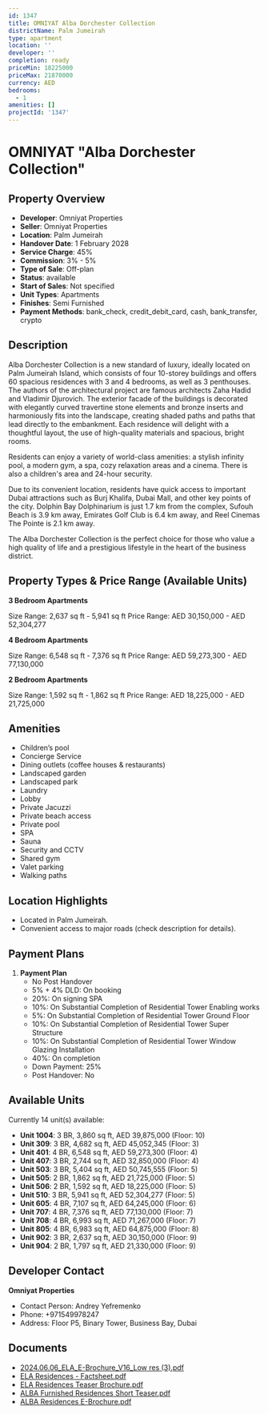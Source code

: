 ```yaml
---
id: 1347
title: OMNIYAT Alba Dorchester Collection
districtName: Palm Jumeirah
type: apartment
location: ''
developer: ''
completion: ready
priceMin: 18225000
priceMax: 21870000
currency: AED
bedrooms:
  - 1
amenities: []
projectId: '1347'
---
```


# OMNIYAT "Alba Dorchester Collection"

## Property Overview
- **Developer**: Omniyat Properties
- **Seller**: Omniyat Properties
- **Location**: Palm Jumeirah
- **Handover Date**: 1 February 2028
- **Service Charge**: 45%
- **Commission**: 3% - 5%
- **Type of Sale**: Off-plan
- **Status**: available
- **Start of Sales**: Not specified
- **Unit Types**: Apartments
- **Finishes**: Semi Furnished
- **Payment Methods**: bank_check, credit_debit_card, cash, bank_transfer, crypto

## Description
Alba Dorchester Collection is a new standard of luxury, ideally located on Palm Jumeirah Island, which consists of four 10-storey buildings and offers 60 spacious residences with 3 and 4 bedrooms, as well as 3 penthouses. The authors of the architectural project are famous architects Zaha Hadid and Vladimir Djurovich. The exterior facade of the buildings is decorated with elegantly curved travertine stone elements and bronze inserts and harmoniously fits into the landscape, creating shaded paths and paths that lead directly to the embankment. Each residence will delight with a thoughtful layout, the use of high-quality materials and spacious, bright rooms.

Residents can enjoy a variety of world-class amenities: a stylish infinity pool, a modern gym, a spa, cozy relaxation areas and a cinema. There is also a children's area and 24-hour security. 

Due to its convenient location, residents have quick access to important Dubai attractions such as Burj Khalifa, Dubai Mall, and other key points of the city. Dolphin Bay Dolphinarium is just 1.7 km from the complex, Sufouh Beach is 3.9 km away, Emirates Golf Club is 6.4 km away, and Reel Cinemas The Pointe is 2.1 km away.

The Alba Dorchester Collection is the perfect choice for those who value a high quality of life and a prestigious lifestyle in the heart of the business district.

## Property Types & Price Range (Available Units)
**3 Bedroom Apartments**

Size Range: 2,637 sq ft - 5,941 sq ft
Price Range: AED 30,150,000 - AED 52,304,277

**4 Bedroom Apartments**

Size Range: 6,548 sq ft - 7,376 sq ft
Price Range: AED 59,273,300 - AED 77,130,000

**2 Bedroom Apartments**

Size Range: 1,592 sq ft - 1,862 sq ft
Price Range: AED 18,225,000 - AED 21,725,000

## Amenities
- Children’s pool
- Concierge Service
- Dining outlets  (coffee houses & restaurants)
- Landscaped garden
- Landscaped park
- Laundry
- Lobby
- Private Jacuzzi
- Private beach access
- Private pool
- SPA
- Sauna
- Security and CCTV
- Shared gym
- Valet parking
- Walking paths

## Location Highlights
- Located in Palm Jumeirah.
- Convenient access to major roads (check description for details).

## Payment Plans
1. **Payment Plan**
   - No Post Handover
   - 5% + 4% DLD: On booking
   - 20%: On signing SPA
   - 10%: On Substantial Completion of Residential Tower Enabling works
   - 5%: On Substantial Completion of Residential Tower Ground Floor
   - 10%: On Substantial Completion of Residential Tower Super Structure
   - 10%: On Substantial Completion of Residential Tower Window Glazing Installation
   - 40%: On completion
   - Down Payment: 25%
   - Post Handover: No

## Available Units
Currently 14 unit(s) available:
- **Unit 1004**: 3 BR, 3,860 sq ft, AED 39,875,000 (Floor: 10)
- **Unit 309**: 3 BR, 4,682 sq ft, AED 45,052,345 (Floor: 3)
- **Unit 401**: 4 BR, 6,548 sq ft, AED 59,273,300 (Floor: 4)
- **Unit 407**: 3 BR, 2,744 sq ft, AED 32,850,000 (Floor: 4)
- **Unit 503**: 3 BR, 5,404 sq ft, AED 50,745,555 (Floor: 5)
- **Unit 505**: 2 BR, 1,862 sq ft, AED 21,725,000 (Floor: 5)
- **Unit 506**: 2 BR, 1,592 sq ft, AED 18,225,000 (Floor: 5)
- **Unit 510**: 3 BR, 5,941 sq ft, AED 52,304,277 (Floor: 5)
- **Unit 605**: 4 BR, 7,107 sq ft, AED 64,245,000 (Floor: 6)
- **Unit 707**: 4 BR, 7,376 sq ft, AED 77,130,000 (Floor: 7)
- **Unit 708**: 4 BR, 6,993 sq ft, AED 71,267,000 (Floor: 7)
- **Unit 805**: 4 BR, 6,983 sq ft, AED 64,875,000 (Floor: 8)
- **Unit 902**: 3 BR, 2,637 sq ft, AED 30,150,000 (Floor: 9)
- **Unit 904**: 2 BR, 1,797 sq ft, AED 21,330,000 (Floor: 9)

## Developer Contact
**Omniyat Properties**
- Contact Person: Andrey Yefremenko
- Phone: +971549978247
- Address: Floor P5, Binary Tower, Business Bay, Dubai

## Documents
- [2024.06.06_ELA_E-Brochure_V16_Low res (3).pdf](https://cdn.geniemap.net/2024/06/25/PpvGN7ApuVivt3F4ITCPBTeoEvcgP5ZDw78TDu8T.pdf)
- [ELA Residences - Factsheet.pdf](https://cdn.geniemap.net/2024/06/25/Ynd2JlsYb15rgIaqIlr6Ic381Z9mHUmIKASK1eQM.pdf)
- [ELA Residences Teaser Brochure.pdf](https://cdn.geniemap.net/2024/06/25/K3uyQCSbd7jopmsVutxpmD8SucNFB1nszxtmQAvx.pdf)
- [ALBA Furnished Residences Short Teaser.pdf](https://cdn.geniemap.net/2024/09/28/TYFFzDdF61rIAT66Q6j98ZdijrmKLFZj3j4orwr4.pdf)
- [ALBA Residences E-Brochure.pdf](https://cdn.geniemap.net/2024/09/28/feG7ifq8c6GRzFo9rXY2Duz49Z6nzQYRMsAxBsGf.pdf)
